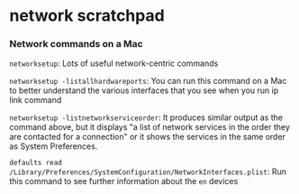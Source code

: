 # network scratchpad


### Network commands on a Mac
`networksetup`: Lots of useful network-centric commands

`networksetup -listallhardwareports`: You can run this command on a Mac to better understand the various interfaces that you see when you run ip link command

`networksetup -listnetworkserviceorder`: It produces similar output as the command above, but it displays "a list of network services in the order they are contacted for a connection" or it shows the services in the same order as System Preferences.

`defaults read /Library/Preferences/SystemConfiguration/NetworkInterfaces.plist`: Run this command to see further information about the `en` devices

